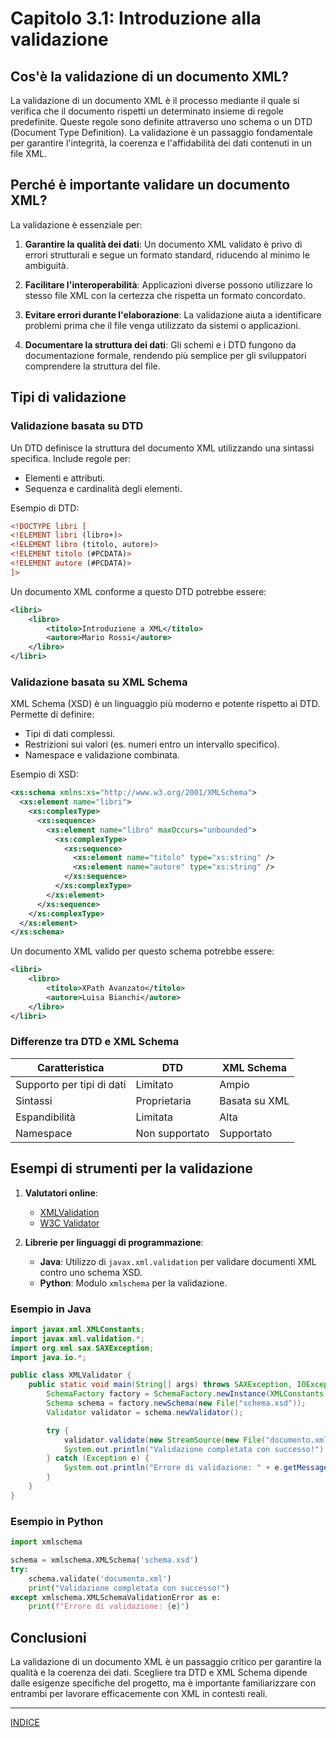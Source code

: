 # Capitolo 3.1: Introduzione alla validazione

## Cos'è la validazione di un documento XML?
La validazione di un documento XML è il processo mediante il quale si verifica che il documento rispetti un determinato insieme di regole predefinite. Queste regole sono definite attraverso uno schema o un DTD (Document Type Definition). La validazione è un passaggio fondamentale per garantire l'integrità, la coerenza e l'affidabilità dei dati contenuti in un file XML.

## Perché è importante validare un documento XML?
La validazione è essenziale per:

1. **Garantire la qualità dei dati**:
   Un documento XML validato è privo di errori strutturali e segue un formato standard, riducendo al minimo le ambiguità.

2. **Facilitare l'interoperabilità**:
   Applicazioni diverse possono utilizzare lo stesso file XML con la certezza che rispetta un formato concordato.

3. **Evitare errori durante l'elaborazione**:
   La validazione aiuta a identificare problemi prima che il file venga utilizzato da sistemi o applicazioni.

4. **Documentare la struttura dei dati**:
   Gli schemi e i DTD fungono da documentazione formale, rendendo più semplice per gli sviluppatori comprendere la struttura del file.

## Tipi di validazione

### Validazione basata su DTD
Un DTD definisce la struttura del documento XML utilizzando una sintassi specifica. Include regole per:
- Elementi e attributi.
- Sequenza e cardinalità degli elementi.

Esempio di DTD:
```xml
<!DOCTYPE libri [
<!ELEMENT libri (libro+)>
<!ELEMENT libro (titolo, autore)>
<!ELEMENT titolo (#PCDATA)>
<!ELEMENT autore (#PCDATA)>
]>
```
Un documento XML conforme a questo DTD potrebbe essere:
```xml
<libri>
    <libro>
        <titolo>Introduzione a XML</titolo>
        <autore>Mario Rossi</autore>
    </libro>
</libri>
```

### Validazione basata su XML Schema
XML Schema (XSD) è un linguaggio più moderno e potente rispetto ai DTD. Permette di definire:
- Tipi di dati complessi.
- Restrizioni sui valori (es. numeri entro un intervallo specifico).
- Namespace e validazione combinata.

Esempio di XSD:
```xml
<xs:schema xmlns:xs="http://www.w3.org/2001/XMLSchema">
  <xs:element name="libri">
    <xs:complexType>
      <xs:sequence>
        <xs:element name="libro" maxOccurs="unbounded">
          <xs:complexType>
            <xs:sequence>
              <xs:element name="titolo" type="xs:string" />
              <xs:element name="autore" type="xs:string" />
            </xs:sequence>
          </xs:complexType>
        </xs:element>
      </xs:sequence>
    </xs:complexType>
  </xs:element>
</xs:schema>
```
Un documento XML valido per questo schema potrebbe essere:
```xml
<libri>
    <libro>
        <titolo>XPath Avanzato</titolo>
        <autore>Luisa Bianchi</autore>
    </libro>
</libri>
```

### Differenze tra DTD e XML Schema
| Caratteristica        | DTD                        | XML Schema                |
|-----------------------|----------------------------|---------------------------|
| Supporto per tipi di dati | Limitato                    | Ampio                     |
| Sintassi             | Proprietaria               | Basata su XML             |
| Espandibilità        | Limitata                   | Alta                      |
| Namespace            | Non supportato             | Supportato                |

## Esempi di strumenti per la validazione
1. **Valutatori online**:
   - [XMLValidation](https://www.xmlvalidation.com)
   - [W3C Validator](https://validator.w3.org/)

2. **Librerie per linguaggi di programmazione**:
   - **Java**: Utilizzo di `javax.xml.validation` per validare documenti XML contro uno schema XSD.
   - **Python**: Modulo `xmlschema` per la validazione.

### Esempio in Java
```java
import javax.xml.XMLConstants;
import javax.xml.validation.*;
import org.xml.sax.SAXException;
import java.io.*;

public class XMLValidator {
    public static void main(String[] args) throws SAXException, IOException {
        SchemaFactory factory = SchemaFactory.newInstance(XMLConstants.W3C_XML_SCHEMA_NS_URI);
        Schema schema = factory.newSchema(new File("schema.xsd"));
        Validator validator = schema.newValidator();

        try {
            validator.validate(new StreamSource(new File("documento.xml")));
            System.out.println("Validazione completata con successo!");
        } catch (Exception e) {
            System.out.println("Errore di validazione: " + e.getMessage());
        }
    }
}
```

### Esempio in Python
```python
import xmlschema

schema = xmlschema.XMLSchema('schema.xsd')
try:
    schema.validate('documento.xml')
    print("Validazione completata con successo!")
except xmlschema.XMLSchemaValidationError as e:
    print(f"Errore di validazione: {e}")
```

## Conclusioni
La validazione di un documento XML è un passaggio critico per garantire la qualità e la coerenza dei dati. Scegliere tra DTD e XML Schema dipende dalle esigenze specifiche del progetto, ma è importante familiarizzare con entrambi per lavorare efficacemente con XML in contesti reali.

---

[INDICE](README.md)
